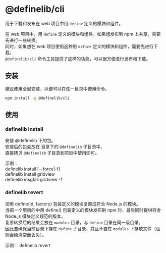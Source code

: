 # @definelib/cli

用于下载和发布在 web 项目中用 `define` 定义的模块和组件。

在 web 项目中，用 `define` 定义的模块和组件，如果想发布到 npm 上共享，需要先进行一些转换。  
同时，如果想在 web 项目使用这种用 `define` 定义的模块和组件，需要先进行下载。  
`@definelib/cli` 命令工具提供了这样的功能，可以很方便进行发布和下载。  

## 安装
建议使用全局安装，以便可以在任一目录中使用命令。

``` bash
npm install -g @definelib/cli

```

## 使用

### definelib install

安装 @definelib 下的包。  
安装后的包会放在 <package-name> 目录下的 `@definelib` 子目录中。  
直接拷贝 `@definelib` 子目录到项目中使用即可。  

示例：  
definelib install <package-name> [--force|-f]  
definelib install gridview  
definelib insgtall gridview -f  


### definelib revert
把用 define(id, factory) 包装定义的模块复原成符合 Node.js 的模块。  
当把一个项目的中用 define() 包装定义的模块发布到 npm 时，最后同时提供符合 Node.js 模块定义规范的版本。  
复原转换后的结果会放在 `modules` 目录，与 `define` 目录在同一级目录。  
因此要确保当前目录下存在 `define` 子目录，并且不要在 `modules` 下存放文件（否则会给清空而丢失）。  


示例：
definelib revert